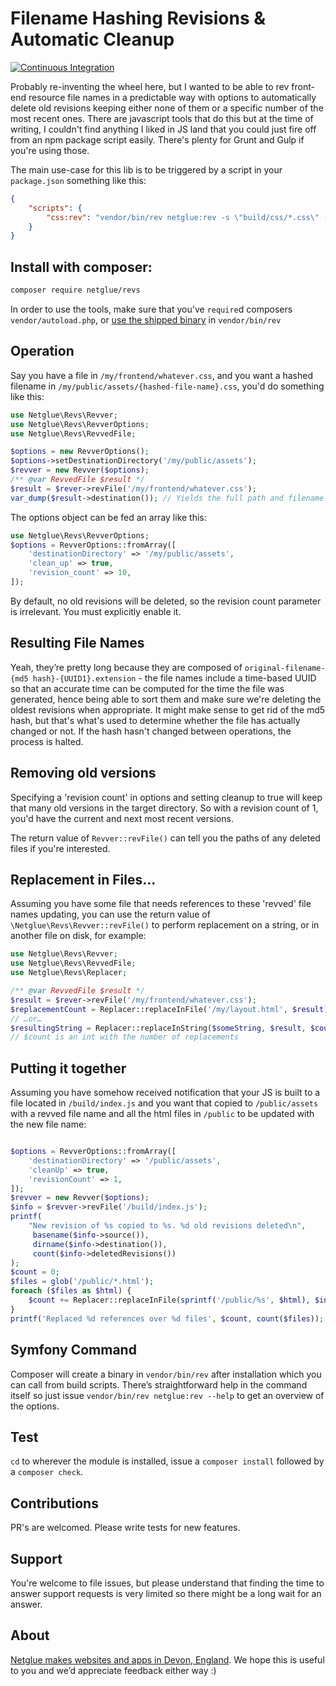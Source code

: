 # Filename Hashing Revisions & Automatic Cleanup

[![Continuous Integration](https://github.com/netglue/revs/actions/workflows/continuous-integration.yml/badge.svg)](https://github.com/netglue/revs/actions/workflows/continuous-integration.yml)

Probably re-inventing the wheel here, but I wanted to be able to rev front-end resource file names in a predictable way with options to automatically delete old revisions keeping either none of them or a specific number of the most recent ones. There are javascript tools that do this but at the time of writing, I couldn't find anything I liked in JS land that you could just fire off from an npm package script easily. There's plenty for Grunt and Gulp if you're using those.

The main use-case for this lib is to be triggered by a script in your `package.json` something like this:
```json
{
    "scripts": {
        "css:rev": "vendor/bin/rev netglue:rev -s \"build/css/*.css\" -t \"public/assets/css\" -d -c 1 -r \"module/layouts/*.phtml\""
    }
}
```

## Install with composer:
```bash
composer require netglue/revs
```
In order to use the tools, make sure that you've `require`d composers `vendor/autoload.php`, or [use the shipped binary](#symfony-command) in `vendor/bin/rev`

## Operation

Say you have a file in `/my/frontend/whatever.css`, and you want a hashed filename in `/my/public/assets/{hashed-file-name}.css`, you'd do something like this:

```php
use Netglue\Revs\Revver;
use Netglue\Revs\RevverOptions;
use Netglue\Revs\RevvedFile;

$options = new RevverOptions();
$options->setDestinationDirectory('/my/public/assets');
$revver = new Revver($options);
/** @var RevvedFile $result */
$result = $rever->revFile('/my/frontend/whatever.css');
var_dump($result->destination()); // Yields the full path and filename of the copied file.
```

The options object can be fed an array like this:
```php
use Netglue\Revs\RevverOptions;
$options = RevverOptions::fromArray([
    'destinationDirectory' => '/my/public/assets',
    'clean_up' => true,
    'revision_count' => 10,
]);
```

By default, no old revisions will be deleted, so the revision count parameter is irrelevant. You must explicitly enable it.

## Resulting File Names

Yeah, they’re pretty long because they are composed of `original-filename-{md5 hash}-{UUID1}.extension` - the file names include a time-based UUID so that an accurate time can be computed for the time the file was generated, hence being able to sort them and make sure we're deleting the oldest revisions when appropriate. It might make sense to get rid of the md5 hash, but that's what's used to determine whether the file has actually changed or not. If the hash hasn't changed between operations, the process is halted.

## Removing old versions

Specifying a 'revision count' in options and setting cleanup to true will keep that many old versions in the target directory. So with a revision count of 1, you'd have the current and next most recent versions.

The return value of `Revver::revFile()` can tell you the paths of any deleted files if you're interested.

## Replacement in Files…

Assuming you have some file that needs references to these 'revved' file names updating, you can use the return value of `\Netglue\Revs\Revver::revFile()` to perform replacement on a string, or in another file on disk, for example:

```php
use Netglue\Revs\Revver;
use Netglue\Revs\RevvedFile;
use Netglue\Revs\Replacer;

/** @var RevvedFile $result */
$result = $rever->revFile('/my/frontend/whatever.css');
$replacementCount = Replacer::replaceInFile('/my/layout.html', $result);
// …or…
$resultingString = Replacer::replaceInString($someString, $result, $count);
// $count is an int with the number of replacements
```

## Putting it together

Assuming you have somehow received notification that your JS is built to a file located in `/build/index.js` and you want that copied to `/public/assets` with a revved file name and all the html files in `/public` to be updated with the new file name:

```php

$options = RevverOptions::fromArray([
    'destinationDirectory' => '/public/assets',
    'cleanUp' => true,
    'revisionCount' => 1,
]);
$revver = new Revver($options);
$info = $revver->revFile('/build/index.js');
printf(
    "New revision of %s copied to %s. %d old revisions deleted\n",
     basename($info->source()),
     dirname($info->destination()),
     count($info->deletedRevisions())
);
$count = 0;
$files = glob('/public/*.html');
foreach ($files as $html) {
    $count += Replacer::replaceInFile(sprintf('/public/%s', $html), $info);
}
printf('Replaced %d references over %d files', $count, count($files));

```

## Symfony Command

Composer will create a binary in `vendor/bin/rev` after installation which you can call from build scripts. There’s straightforward help in the command itself so just issue `vendor/bin/rev netglue:rev --help` to get an overview of the options.

## Test

`cd` to wherever the module is installed, issue a `composer install` followed by a `composer check`.

## Contributions

PR's are welcomed. Please write tests for new features.

## Support

You're welcome to file issues, but please understand that finding the time to answer support requests is very limited
so there might be a long wait for an answer.


## About

[Netglue makes websites and apps in Devon, England](https://netglue.uk).
We hope this is useful to you and we’d appreciate feedback either way :)
